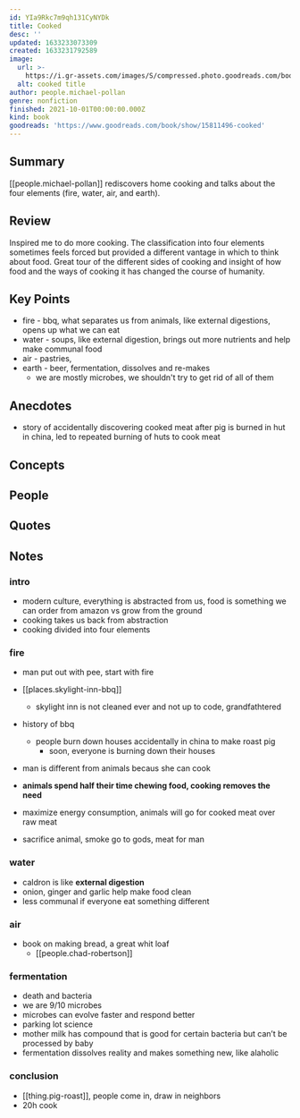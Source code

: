 ```yaml
---
id: YIa9Rkc7m9qh131CyNYDk
title: Cooked
desc: ''
updated: 1633233073309
created: 1633231792589
image:
  url: >-
    https://i.gr-assets.com/images/S/compressed.photo.goodreads.com/books/1601146168l/15811496._SY475_.jpg
  alt: cooked title
author: people.michael-pollan
genre: nonfiction
finished: 2021-10-01T00:00:00.000Z
kind: book
goodreads: 'https://www.goodreads.com/book/show/15811496-cooked'
---
```


## Summary

[[people.michael-pollan]] rediscovers home cooking and talks about the four elements (fire, water, air, and earth).

## Review

Inspired me to do more cooking. The classification into four elements sometimes feels forced but provided a different vantage in which to think about food. Great tour of the different sides of cooking and insight of how food and the ways of cooking it has changed the course of humanity. 

## Key Points
- fire - bbq, what separates us from animals, like external digestions, opens up what we can eat
- water - soups, like external digestion, brings out more nutrients and help make communal food
- air - pastries, 
- earth - beer, fermentation, dissolves and re-makes
    - we are mostly microbes, we shouldn't try to get rid of all of them

## Anecdotes
- story of accidentally discovering cooked meat after pig is burned in hut in china, led to repeated burning of huts to cook meat

## Concepts

## People

## Quotes

## Notes

### intro
- modern culture, everything is abstracted from us, food is something we can order from amazon vs grow from the ground
- cooking takes us back from abstraction 
- cooking divided into four elements

### fire
- man put out with pee, start with fire
- [[places.skylight-inn-bbq]]
    - skylight inn is not cleaned ever and not up to code, grandfathtered 

- history of bbq
    - people burn down houses accidentally in china to make roast pig
        - soon, everyone is burning down their houses
- man is different from animals becaus she can cook
- **animals spend half their time chewing food, cooking removes the need**
- maximize energy consumption, animals will go for cooked meat over raw meat
- sacrifice animal, smoke go to gods, meat for man


### water
- caldron is like **external digestion** 
- onion, ginger and garlic help make food clean
- less communal if everyone eat something different 

### air
- book on making bread, a great whit loaf
    - [[people.chad-robertson]]

### fermentation
- death and bacteria
- we are 9/10 microbes
- microbes can evolve faster and respond better
- parking lot science
- mother milk has compound that is good for certain bacteria but can’t be processed by baby
- fermentation dissolves reality and makes something new, like alaholic

### conclusion
- [[thing.pig-roast]], people come in, draw in neighbors
- 20h cook
